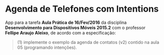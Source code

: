 # Agenda de Telefones com Intentions

App para a tarefa **Aula Prática de 16/Fev/2016** da disciplina **Desenvolvimento para Dispositivos Móveis 2015.2** com o professor **Fellipe Araujo Aleixo**, de acordo com a especificação:

> (1) implemente o exemplo da agenda de contatos (v2) contido na aula 05 (programando intenções).